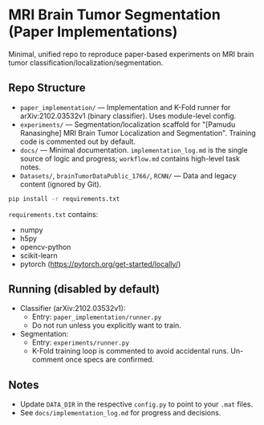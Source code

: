 # MRI Brain Tumor Segmentation (Paper Implementations)

Minimal, unified repo to reproduce paper-based experiments on MRI brain tumor classification/localization/segmentation.

## Repo Structure
- `paper_implementation/` — Implementation and K-Fold runner for arXiv:2102.03532v1 (binary classifier). Uses module-level config.
- `experiments/` — Segmentation/localization scaffold for "[Pamudu Ranasinghe] MRI Brain Tumor Localization and Segmentation". Training code is commented out by default.
- `docs/` — Minimal documentation. `implementation_log.md` is the single source of logic and progress; `workflow.md` contains high-level task notes.
- `Datasets/`, `brainTumorDataPublic_1766/`, `RCNN/` — Data and legacy content (ignored by Git).

```bash
pip install -r requirements.txt
```

`requirements.txt` contains:
- numpy
- h5py
- opencv-python
- scikit-learn
- pytorch (https://pytorch.org/get-started/locally/)

## Running (disabled by default)
- Classifier (arXiv:2102.03532v1):
  - Entry: `paper_implementation/runner.py`
  - Do not run unless you explicitly want to train.
- Segmentation:
  - Entry: `experiments/runner.py`
  - K-Fold training loop is commented to avoid accidental runs. Un-comment once specs are confirmed.

## Notes
- Update `DATA_DIR` in the respective `config.py` to point to your `.mat` files.
- See `docs/implementation_log.md` for progress and decisions.
